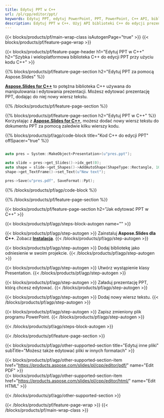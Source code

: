 ```yaml
---
title: Edytuj PPT w C++
url: /pl/cpp/editor/ppt/
keywords: Edytuj PPT, edytuj PowerPoint, PPT, PowerPoint, C++ API, bibliotekę C++
description: Edytuj PPT w C++. Użyj API biblioteki C++ do edycji prezentacji PowerPoint
---
```


{{< blocks/products/pf/main-wrap-class isAutogenPage="true" >}}
{{< blocks/products/pf/feature-page-wrap >}}

{{< blocks/products/pf/feature-page-header h1="Edytuj PPT w C++" h2="Szybka i wieloplatformowa biblioteka C++ do edycji PPT przy użyciu kodu C++" >}}

{{% blocks/products/pf/feature-page-section h2="Edytuj PPT za pomocą Aspose.Slides" %}}

[**Aspose.Slides for C++**](https://products.aspose.com/slides/pl/cpp/) to potężna biblioteka C++ używana do manipulowania i edytowania prezentacji. Możesz edytować prezentację PPT, dodając do niej nowy wiersz tekstu. 

{{% /blocks/products/pf/feature-page-section %}}




{{% blocks/products/pf/feature-page-section  h2="Edytuj PPT w C++" %}}
Korzystając z [**Aspose.Slides for C++**](https://products.aspose.com/slides/pl/cpp/), możesz dodać nowy wiersz tekstu do dokumentu PPT za pomocą zaledwie kilku wierszy kodu.

{{% blocks/products/pf/agp/code-block title="Kod C++ do edycji PPT" offSpacer="true" %}}
```cpp

auto pres = System::MakeObject<Presentation>(u"pres.ppt");

auto slide = pres->get_Slides()->idx_get(0);
auto shape = slide->get_Shapes()->AddAutoShape(ShapeType::Rectangle, 10.0f, 10.0f, 100.0f, 50.0f);
shape->get_TextFrame()->set_Text(u"New text");

pres->Save(u"pres.pdf", SaveFormat::Ppt);
```
{{% /blocks/products/pf/agp/code-block %}}

{{% /blocks/products/pf/feature-page-section %}}




{{< blocks/products/pf/feature-page-section  h2="Jak edytować PPT w C++" >}}


{{< blocks/products/pf/agp/steps-block-autogen name="" >}}


{{< blocks/products/pf/agp/step-autogen >}}
Zainstaluj **Aspose.Slides dla C++**. Zobacz [**Instalacja**](https://docs.aspose.com/slides/cpp/installation/).
{{< /blocks/products/pf/agp/step-autogen >}}

{{< blocks/products/pf/agp/step-autogen >}}
Dodaj bibliotekę jako odniesienie w swoim projekcie.
{{< /blocks/products/pf/agp/step-autogen >}}

{{< blocks/products/pf/agp/step-autogen >}}
Utwórz wystąpienie klasy Presentation.
{{< /blocks/products/pf/agp/step-autogen >}}

{{< blocks/products/pf/agp/step-autogen >}}
Załaduj prezentację PPT, którą chcesz edytować.
{{< /blocks/products/pf/agp/step-autogen >}}

{{< blocks/products/pf/agp/step-autogen >}}
Dodaj nowy wiersz tekstu.
{{< /blocks/products/pf/agp/step-autogen >}}

{{< blocks/products/pf/agp/step-autogen >}}
Zapisz zmieniony plik programu PowerPoint.
{{< /blocks/products/pf/agp/step-autogen >}}


{{< /blocks/products/pf/agp/steps-block-autogen >}}


{{< /blocks/products/pf/feature-page-section >}}




{{< blocks/products/pf/agp/other-supported-section title="Edytuj inne pliki" subTitle="Możesz także edytować pliki w innych formatach" >}}

{{< blocks/products/pf/agp/other-supported-section-item href="https://products.aspose.com/slides/pl/cpp/editor/pdf/" name="Edit PDF" >}}    
{{< blocks/products/pf/agp/other-supported-section-item href="https://products.aspose.com/slides/pl/cpp/editor/html/" name="Edit HTML" >}}  



{{< /blocks/products/pf/agp/other-supported-section >}}

{{< /blocks/products/pf/feature-page-wrap >}}
{{< /blocks/products/pf/main-wrap-class >}}